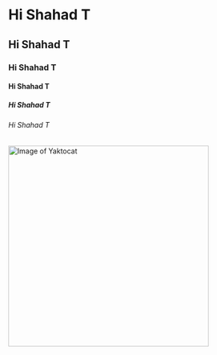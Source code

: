 # Hi Shahad T
## Hi Shahad T
### Hi Shahad T
#### Hi Shahad T
##### Hi Shahad T
###### Hi Shahad T

<img alt="Image of Yaktocat" src=https://octodex.github.com/images/yaktocat.png width=400>
